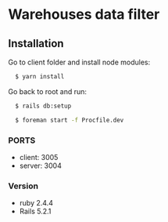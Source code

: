 # Warehouses data filter

## Installation

Go to client folder and install node modules:

```bash
  $ yarn install
```

Go back to root and run:

```bash
  $ rails db:setup
```

```bash
  $ foreman start -f Procfile.dev
```

### PORTS

* client: 3005
* server: 3004


### Version

* ruby 2.4.4
* Rails 5.2.1

